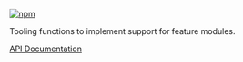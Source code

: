 [![npm](https://img.shields.io/npm/v/@acoustic-content-sdk/tooling-feature-module.svg?style=flat-square)](https://www.npmjs.com/package/@acoustic-content-sdk/tooling-feature-module)

Tooling functions to implement support for feature modules.

[API Documentation](./markdown/tooling-feature-module.md)
